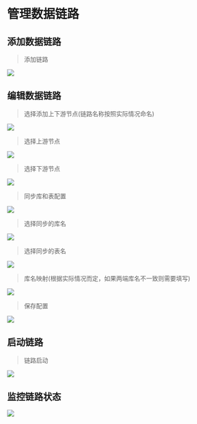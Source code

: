 # 管理数据链路

## 添加数据链路
>添加链路

![](https://image-1302181629.cos.ap-beijing.myqcloud.com/synjq-docs/%E7%AE%A1%E7%90%86%E6%95%B0%E6%8D%AE%E5%BA%93%E9%93%BE%E8%B7%AF/%E6%B7%BB%E5%8A%A0%E9%93%BE%E8%B7%AF.png)

## 编辑数据链路
>选择添加上下游节点(链路名称按照实际情况命名)

![](https://image-1302181629.cos.ap-beijing.myqcloud.com/synjq-docs/%E7%AE%A1%E7%90%86%E6%95%B0%E6%8D%AE%E5%BA%93%E9%93%BE%E8%B7%AF/%E7%BC%96%E8%BE%91%E9%93%BE%E8%B7%AF1.png)

>选择上游节点

![](https://image-1302181629.cos.ap-beijing.myqcloud.com/synjq-docs/%E7%AE%A1%E7%90%86%E6%95%B0%E6%8D%AE%E5%BA%93%E9%93%BE%E8%B7%AF/%E7%BC%96%E8%BE%91%E9%93%BE%E8%B7%AF2.png)

>选择下游节点

![](https://image-1302181629.cos.ap-beijing.myqcloud.com/synjq-docs/%E7%AE%A1%E7%90%86%E6%95%B0%E6%8D%AE%E5%BA%93%E9%93%BE%E8%B7%AF/%E7%BC%96%E8%BE%91%E9%93%BE%E8%B7%AF3.png)

>同步库和表配置

![](https://image-1302181629.cos.ap-beijing.myqcloud.com/synjq-docs/%E7%AE%A1%E7%90%86%E6%95%B0%E6%8D%AE%E5%BA%93%E9%93%BE%E8%B7%AF/%E9%93%BE%E8%B7%AF4.png)
>选择同步的库名

![](https://image-1302181629.cos.ap-beijing.myqcloud.com/synjq-docs/%E7%AE%A1%E7%90%86%E6%95%B0%E6%8D%AE%E5%BA%93%E9%93%BE%E8%B7%AF/%E9%80%89%E6%8B%A9%E5%BA%93.png)

>选择同步的表名

![](https://image-1302181629.cos.ap-beijing.myqcloud.com/synjq-docs/%E7%AE%A1%E7%90%86%E6%95%B0%E6%8D%AE%E5%BA%93%E9%93%BE%E8%B7%AF/%E9%80%89%E6%8B%A9%E8%A1%A8.png)

>库名映射(根据实际情况而定，如果两端库名不一致则需要填写)

![](https://image-1302181629.cos.ap-beijing.myqcloud.com/synjq-docs/%E7%AE%A1%E7%90%86%E6%95%B0%E6%8D%AE%E5%BA%93%E9%93%BE%E8%B7%AF/%E5%BA%93%E5%90%8D%E6%98%A0%E5%B0%84.png)

>保存配置

![](https://image-1302181629.cos.ap-beijing.myqcloud.com/synjq-docs/%E7%AE%A1%E7%90%86%E6%95%B0%E6%8D%AE%E5%BA%93%E9%93%BE%E8%B7%AF/%E4%BF%9D%E5%AD%98.png)

## 启动链路

>链路启动

![](https://image-1302181629.cos.ap-beijing.myqcloud.com/synjq-docs/%E7%AE%A1%E7%90%86%E6%95%B0%E6%8D%AE%E5%BA%93%E9%93%BE%E8%B7%AF/%E5%90%AF%E5%8A%A8%E9%93%BE%E8%B7%AF.png)

## 监控链路状态

![](https://image-1302181629.cos.ap-beijing.myqcloud.com/synjq-docs/%E7%AE%A1%E7%90%86%E6%95%B0%E6%8D%AE%E5%BA%93%E9%93%BE%E8%B7%AF/%E9%93%BE%E8%B7%AF%E7%8A%B6%E6%80%81.png)
